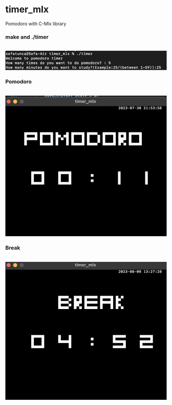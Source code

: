 # timer_mlx
Pomodoro with C-Mlx library

### make and ./timer
<br>
<img src="./photos/ss1.png"/>
<br>

### Pomodoro
<br>
<img src="./photos/pomodoro.png"/>
<br>

### Break
<br>
<img src="./photos/ss2.png"/>